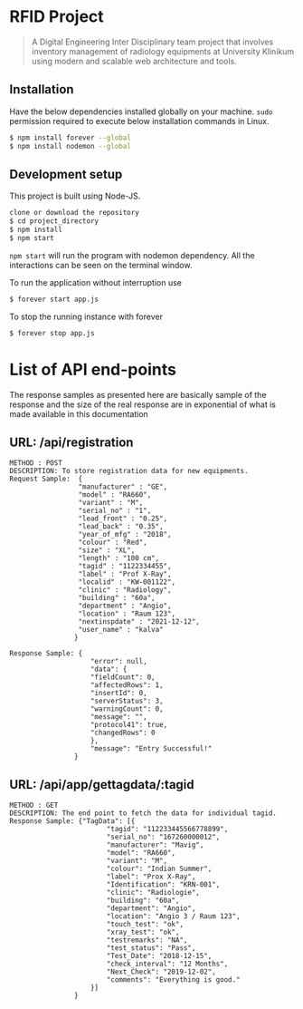 # RFID Project
> A Digital Engineering Inter Disciplinary team project that involves inventory management of radiology equipments at University Klinikum using modern and scalable web architecture and tools.

## Installation
Have the below dependencies installed globally on your machine. `sudo` permission required to execute below installation commands in Linux.
```sh
$ npm install forever --global
$ npm install nodemon --global
```

## Development setup
This project is built using Node-JS. 
```sh
clone or download the repository
$ cd project_directory
$ npm install
$ npm start
```
`npm start` will run the program with nodemon dependency. All the interactions can be seen on the terminal window.

To run the application without interruption use 
```sh
$ forever start app.js
```

To stop the running instance with forever
```sh
$ forever stop app.js
```

# List of API end-points

The response samples as presented here are basically sample of the response and the size of the real response are in exponential of what is made available in this documentation

## URL: /api/registration
    METHOD : POST
    DESCRIPTION: To store registration data for new equipments.
    Request Sample:  {
					 "manufacturer" : "GE",
					 "model" : "RA660", 
					 "variant" : "M",
					 "serial_no" : "1",
					 "lead_front" : "0.25",
					 "lead_back" : "0.35",
					 "year_of_mfg" : "2018",
					 "colour" : "Red",
					 "size" : "XL",
					 "length" : "100 cm",
					 "tagid" : "1122334455",
					 "label" : "Prof X-Ray",
					 "localid" : "KW-001122",
					 "clinic" : "Radiology",
					 "building" : "60a",
					 "department" : "Angio",
					 "location" : "Raum 123",
					 "nextinspdate" : "2021-12-12",
					 "user_name" : "kalva"
                    }

    Response Sample: {
                        "error": null,
                        "data": {
                        "fieldCount": 0,
                        "affectedRows": 1,
                        "insertId": 0,
                        "serverStatus": 3,
                        "warningCount": 0,
                        "message": "",
                        "protocol41": true,
                        "changedRows": 0
                        },
                        "message": "Entry Successful!"
                    }

## URL: /api/app/gettagdata/:tagid
    METHOD : GET
    DESCRIPTION: The end point to fetch the data for individual tagid.
    Response Sample: {"TagData": [{
							"tagid": "112233445566778899",
							"serial_no": "167260000012",
							"manufacturer": "Mavig",
							"model": "RA660",
							"variant": "M",
							"colour": "Indian Summer",
							"label": "Prox X-Ray",
							"Identification": "KRN-001",
							"clinic": "Radiologie",
							"building": "60a",
							"department": "Angio",
							"location": "Angio 3 / Raum 123",
							"touch_test": "ok",
							"xray_test": "ok",
							"testremarks": "NA",
							"test_status": "Pass",
							"Test_Date": "2018-12-15",
							"check_interval": "12 Months",
							"Next_Check": "2019-12-02",
							"comments": "Everything is good."
						}]
					}


